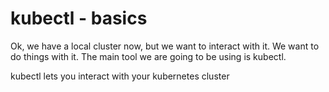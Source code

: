 # kubectl - basics
Ok, we have a local cluster now, but we want to interact with it. We want to do things with it. The main tool we are going to be using is kubectl. 

kubectl lets you interact with your kubernetes cluster
